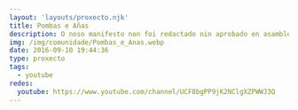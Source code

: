 ```yaml
---
layout: 'layouts/proxecto.njk'
title: Pombas e Añas
description: O noso manifesto non foi redactado nin aprobado en asamblea ... aínda.
img: /img/comunidade/Pombas_e_Anas.webp
date: 2016-09-10 19:44:36
type: proxecto
tags:
  - youtube
redes:
  youtube: https://www.youtube.com/channel/UCF8bgPP9jK2NClgXZPWWJ3Q
---
```

